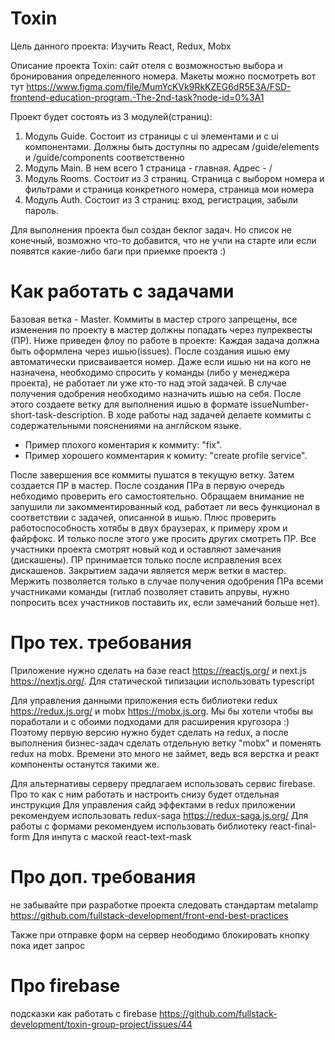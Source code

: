 # Toxin

Цель данного проекта: Изучить React, Redux, Mobx

Описание проекта Toxin: сайт отеля с возможностью выбора и бронирования определенного номера. Макеты можно посмотреть вот тут https://www.figma.com/file/MumYcKVk9RkKZEG6dR5E3A/FSD-frontend-education-program.-The-2nd-task?node-id=0%3A1

Проект будет состоять из 3 модулей(страниц):

1. Модуль Guide. Состоит из страницы с ui элементами и с ui компонентами. Должны быть доступны по адресам /guide/elements и /guide/components соответственно
2. Модуль Main. В нем всего 1 страница - главная. Адрес - /
3. Модуль Rooms. Состоит из 3 страниц. Страница с выбором номера и фильтрами и страница конкретного номера, страница мои номера
4. Модуль Auth. Состоит из 3 страниц: вход, регистрация, забыли пароль.

Для выполнения проекта был создан беклог задач. Но список не конечный, возможно что-то добавится, что не учли на старте или если появятся какие-либо баги при приемке проекта :)

# Как работать с задачами

Базовая ветка - Master.
Коммиты в мастер строго запрещены, все изменения по проекту в мастер должны попадать через пулреквесты (ПР).
Ниже приведен флоу по работе в проекте:
Каждая задача должна быть оформлена через ишью(issues).
После создания ишью ему автоматически присваивается номер. Даже если ишью ни на кого не назначена, необходимо спросить у команды (либо у менеджера проекта), не работает ли уже кто-то над этой задачей. В случае получения одобрения необходимо назначить ишью на себя.
После этого создаете ветку для выполнения ишью в формате issueNumber-short-task-description.
В ходе работы над задачей делаете коммиты с содержательными пояснениями на англйском языке.

- Пример плохого коментария к коммиту: "fix".
- Пример хорошего комментария к комиту: "create profile service".

После завершения все коммиты пушатся в текущую ветку.
Затем создается ПР в мастер. После создания ПРа в первую очередь небходимо проверить его самостоятельно. Обращаем внимание не запушили ли закомментированный код, работает ли весь функционал в соответствии с задачей, описанной в ишью. Плюс проверить работоспособность хотябы в двух браузерах, к примеру хром и файрфокс. И только после этого уже просить других смотреть ПР.
Все участники проекта смотрят новый код и оставляют замечания (дискашены).
ПР принимается только после исправления всех дискашенов.
Закрытием задачи является мерж ветки в мастер. Мержить позволяется только в случае получения одобрения ПРа всеми участниками команды (гитлаб позволяет ставить апрувы, нужно попросить всех участников поставить их, если замечаний больше нет).

# Про тех. требования

Приложение нужно сделать на базе react https://reactjs.org/ и next.js https://nextjs.org/. Для статической типизации использовать typescript

Для управления данными приложения есть библиотеки redux https://redux.js.org/ и mobx https://mobx.js.org. Мы бы хотели чтобы вы поработали и с обоими подходами для расширения кругозора :) Поэтому первую версию нужно будет сделать на redux, а после выполнения бизнес-задач сделать отдельную ветку "mobx" и поменять redux на mobx. Времени это много не займет, ведь вся верстка и реакт компоненты останутся такими же.

Для альтернативы серверу предлагаем использовать сервис firebase. Про то как с ним работать и настроить снизу будет отдельная инструкция
Для управления сайд эффектами в redux приложении рекомендуем использовать redux-saga https://redux-saga.js.org/
Для работы с формами рекомендуем использовать библиотеку react-final-form
Для инпута с маской react-text-mask

# Про доп. требования

не забывайте при разработке проекта следовать стандартам metalamp https://github.com/fullstack-development/front-end-best-practices

Также при отправке форм на сервер неободимо блокировать кнопку пока идет запрос

# Про firebase

подсказки как работать с firebase https://github.com/fullstack-development/toxin-group-project/issues/44

